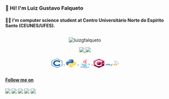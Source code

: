 
### 👋 Hi! I'm Luiz Gustavo Falqueto
#### 👨‍💻 I'm computer science student at Centro Universitário Norte do Espírito Santo (CEUNES/UFES).

##
<p align="center"> <img src="https://komarev.com/ghpvc/?username=luizgfalqueto" alt="luizgfalqueto" /> </p>

<div align="center">
  <a href="https://github.com/luizgfalqueto">
  <img height="180em" src="https://github-readme-stats.vercel.app/api?username=luizgfalqueto&show_icons=true&theme=dark&include_all_commits=true&count_private=true"/>
  <img height="180em" src="https://github-readme-stats.vercel.app/api/top-langs/?username=luizgfalqueto&layout=compact&langs_count=7&theme=dark"/>
</div>

<div align="center" style="display: inline_block"><br>
 <img align="center" alt="Luiz-C" height="30" width="40" src="https://github.com/devicons/devicon/blob/master/icons/c/c-line.svg">
 <img align="center" alt="Luiz-Python" height="30" width="40" src="https://raw.githubusercontent.com/devicons/devicon/master/icons/python/python-original.svg">
 <img align="center" alt="Luiz-Java" height="30" width="40" src="https://github.com/devicons/devicon/blob/master/icons/java/java-original.svg">
 <img align="center" alt="Luiz-Cplusplus" height="30" width="40" src="https://github.com/devicons/devicon/blob/master/icons/cplusplus/cplusplus-original.svg">
 <img align="center" alt="Luiz-Mysql" height="30" width="40" src="https://github.com/devicons/devicon/blob/master/icons/mysql/mysql-original-wordmark.svg">
</div>

 ##
  
 #### Follow me on
 <div> 
  <a href="https://www.linkedin.com/in/luizfalqueto" target="_blank"><img src="https://img.shields.io/badge/-LinkedIn-%230077B5?style=for-the-badge&logo=linkedin&logoColor=white" target="_blank"></a>
  <a href="https://instagram.com/luizgfalqueto" target="_blank"><img src="https://img.shields.io/badge/-Instagram-%23E4405F?style=for-the-badge&logo=instagram&logoColor=white" target="_blank"></a> 
  <a href = "mailto:lgfalqueto85@gmail.com"><img src="https://img.shields.io/badge/-Gmail-%23333?style=for-the-badge&logo=gmail&logoColor=white" target="_blank"></a>
  <a href="https://www.facebook.com/luizgustavo.falquetobaptista" target="_blank"><img src="https://img.shields.io/badge/Facebook-1877F2?style=for-the-badge&logo=facebook&logoColor=white" target="_blank"></a>
  <a href = "https://twitter.com/FalquetoLuiz"><img src="https://img.shields.io/badge/Twitter-1DA1F2?style=for-the-badge&logo=twitter&logoColor=white" target="_blank"></a>
 
</div>
